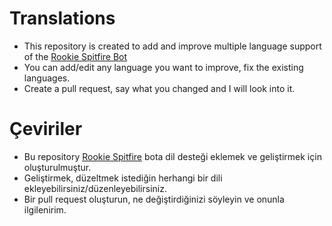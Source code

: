 # Translations
- This repository is created to add and improve multiple language support of the [Rookie Spitfire Bot](https://rookie-spitfire.cf)
- You can add/edit any language you want to improve, fix the existing languages.
- Create a pull request, say what you changed and I will look into it.

# Çeviriler
- Bu repository [Rookie Spitfire](https://rookie-spitfire.cf) bota dil desteği eklemek ve geliştirmek için oluşturulmuştur.
- Geliştirmek, düzeltmek istediğin herhangi bir dili ekleyebilirsiniz/düzenleyebilirsiniz.
- Bir pull request oluşturun, ne değiştirdiğinizi söyleyin ve onunla ilgilenirim.
